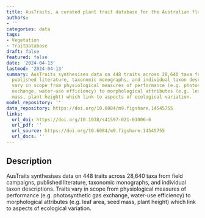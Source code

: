 ```yaml
---
title: AusTraits, a curated plant trait database for the Australian flora
authors:
- ''
categories: data
tags:
- Vegetation
- TraitDatabase
draft: false
featured: false
date: '2024-04-13'
lastmod: '2024-04-13'
summary: AusTraits synthesises data on 448 traits across 28,640 taxa from field campaigns,
  published literature, taxonomic monographs, and individual taxon descriptions. Traits
  vary in scope from physiological measures of performance (e.g. photosynthetic gas
  exchange, water-use efficiency) to morphological attributes (e.g. leaf area, seed
  mass, plant height) which link to aspects of ecological variation.
model_repository: ''
data_repository: https://doi.org/10.6084/m9.figshare.14545755
links:
  url_doi: https://doi.org/10.1038/s41597-021-01006-6
  url_pdf: ''
  url_source: https://doi.org/10.6084/m9.figshare.14545755
  url_docs: ''
---
```


## Description

AusTraits synthesises data on 448 traits across 28,640 taxa from field campaigns, published literature, taxonomic monographs, and individual taxon descriptions. Traits vary in scope from physiological measures of performance (e.g. photosynthetic gas exchange, water-use efficiency) to morphological attributes (e.g. leaf area, seed mass, plant height) which link to aspects of ecological variation.

